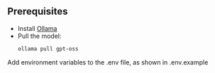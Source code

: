 ## Prerequisites

- Install [Ollama](https://ollama.ai)
- Pull the model:
  ```bash
  ollama pull gpt-oss
  
Add environment variables to the .env file, as shown in .env.example